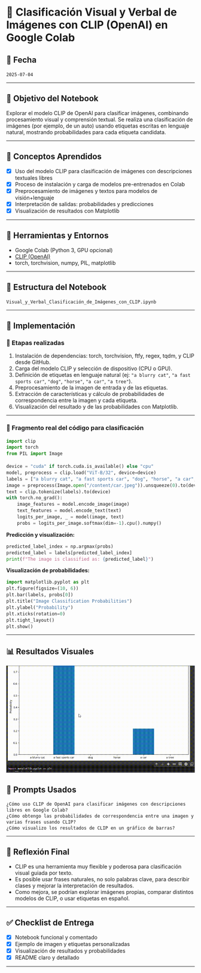 # 🤖 Clasificación Visual y Verbal de Imágenes con CLIP (OpenAI) en Google Colab

## 📅 Fecha
`2025-07-04`

---

## 🎯 Objetivo del Notebook

Explorar el modelo CLIP de OpenAI para clasificar imágenes, combinando procesamiento visual y comprensión textual. Se realiza una clasificación de imágenes (por ejemplo, de un auto) usando etiquetas escritas en lenguaje natural, mostrando probabilidades para cada etiqueta candidata.

---

## 🧠 Conceptos Aprendidos

- [x] Uso del modelo CLIP para clasificación de imágenes con descripciones textuales libres
- [x] Proceso de instalación y carga de modelos pre-entrenados en Colab
- [x] Preprocesamiento de imágenes y textos para modelos de visión+lenguaje
- [x] Interpretación de salidas: probabilidades y predicciones
- [x] Visualización de resultados con Matplotlib

---

## 🔧 Herramientas y Entornos

- Google Colab (Python 3, GPU opcional)
- [CLIP (OpenAI)](https://github.com/openai/CLIP)
- torch, torchvision, numpy, PIL, matplotlib

---

## 📁 Estructura del Notebook

```
Visual_y_Verbal_Clasificación_de_Imágenes_con_CLIP.ipynb
```

---

## 🧪 Implementación

### 🔹 Etapas realizadas

1. Instalación de dependencias: torch, torchvision, ftfy, regex, tqdm, y CLIP desde GitHub.
2. Carga del modelo CLIP y selección de dispositivo (CPU o GPU).
3. Definición de etiquetas en lenguaje natural (ej: `"a blurry cat"`, `"a fast sports car"`, `"dog"`, `"horse"`, `"a car"`, `"a tree"`).
4. Preprocesamiento de la imagen de entrada y de las etiquetas.
5. Extracción de características y cálculo de probabilidades de correspondencia entre la imagen y cada etiqueta.
6. Visualización del resultado y de las probabilidades con Matplotlib.

---

### 🔹 Fragmento real del código para clasificación

```python
import clip
import torch
from PIL import Image

device = "cuda" if torch.cuda.is_available() else "cpu"
model, preprocess = clip.load("ViT-B/32", device=device)
labels = ["a blurry cat", "a fast sports car", "dog", "horse", "a car", "a tree"]
image = preprocess(Image.open("/content/car.jpeg")).unsqueeze(0).to(device)
text = clip.tokenize(labels).to(device)
with torch.no_grad():
    image_features = model.encode_image(image)
    text_features = model.encode_text(text)
    logits_per_image, _ = model(image, text)
    probs = logits_per_image.softmax(dim=-1).cpu().numpy()
```

**Predicción y visualización:**

```python
predicted_label_index = np.argmax(probs)
predicted_label = labels[predicted_label_index]
print(f"The image is classified as: {predicted_label}")
```

**Visualización de probabilidades:**

```python
import matplotlib.pyplot as plt
plt.figure(figsize=(10, 6))
plt.bar(labels, probs[0])
plt.title("Image Classification Probabilities")
plt.ylabel("Probability")
plt.xticks(rotation=0)
plt.tight_layout()
plt.show()
```

---

## 📊 Resultados Visuales

![img](clip.gif)

## 🧩 Prompts Usados

```text
¿Cómo uso CLIP de OpenAI para clasificar imágenes con descripciones libres en Google Colab?
¿Cómo obtengo las probabilidades de correspondencia entre una imagen y varias frases usando CLIP?
¿Cómo visualizo los resultados de CLIP en un gráfico de barras?
```

---

## 💬 Reflexión Final

- CLIP es una herramienta muy flexible y poderosa para clasificación visual guiada por texto.
- Es posible usar frases naturales, no solo palabras clave, para describir clases y mejorar la interpretación de resultados.
- Como mejora, se podrían explorar imágenes propias, comparar distintos modelos de CLIP, o usar etiquetas en español.

---

## ✅ Checklist de Entrega

- [x] Notebook funcional y comentado
- [x] Ejemplo de imagen y etiquetas personalizadas
- [x] Visualización de resultados y probabilidades
- [x] README claro y detallado

---